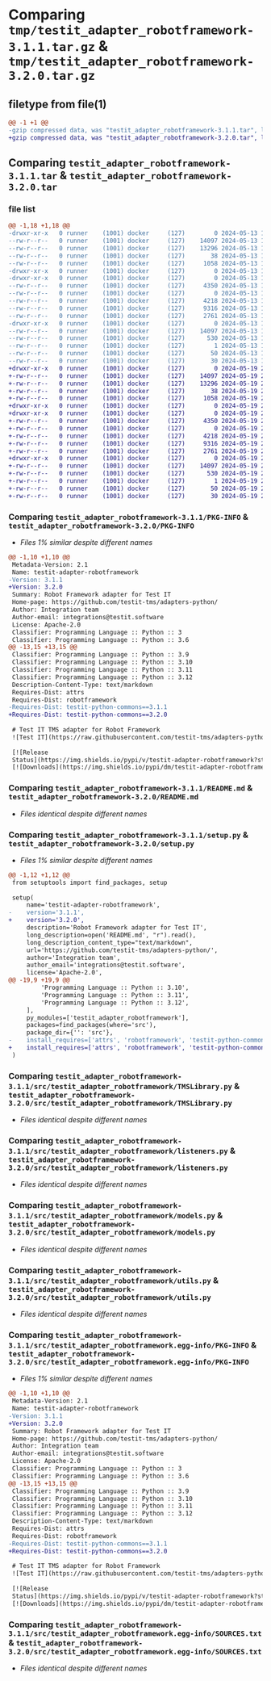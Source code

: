 # Comparing `tmp/testit_adapter_robotframework-3.1.1.tar.gz` & `tmp/testit_adapter_robotframework-3.2.0.tar.gz`

## filetype from file(1)

```diff
@@ -1 +1 @@
-gzip compressed data, was "testit_adapter_robotframework-3.1.1.tar", last modified: Mon May 13 12:53:48 2024, max compression
+gzip compressed data, was "testit_adapter_robotframework-3.2.0.tar", last modified: Sun May 19 21:52:43 2024, max compression
```

## Comparing `testit_adapter_robotframework-3.1.1.tar` & `testit_adapter_robotframework-3.2.0.tar`

### file list

```diff
@@ -1,18 +1,18 @@
-drwxr-xr-x   0 runner    (1001) docker     (127)        0 2024-05-13 12:53:48.007162 testit_adapter_robotframework-3.1.1/
--rw-r--r--   0 runner    (1001) docker     (127)    14097 2024-05-13 12:53:48.007162 testit_adapter_robotframework-3.1.1/PKG-INFO
--rw-r--r--   0 runner    (1001) docker     (127)    13296 2024-05-13 12:53:43.000000 testit_adapter_robotframework-3.1.1/README.md
--rw-r--r--   0 runner    (1001) docker     (127)       38 2024-05-13 12:53:48.007162 testit_adapter_robotframework-3.1.1/setup.cfg
--rw-r--r--   0 runner    (1001) docker     (127)     1058 2024-05-13 12:53:43.000000 testit_adapter_robotframework-3.1.1/setup.py
-drwxr-xr-x   0 runner    (1001) docker     (127)        0 2024-05-13 12:53:48.003162 testit_adapter_robotframework-3.1.1/src/
-drwxr-xr-x   0 runner    (1001) docker     (127)        0 2024-05-13 12:53:48.003162 testit_adapter_robotframework-3.1.1/src/testit_adapter_robotframework/
--rw-r--r--   0 runner    (1001) docker     (127)     4350 2024-05-13 12:53:43.000000 testit_adapter_robotframework-3.1.1/src/testit_adapter_robotframework/TMSLibrary.py
--rw-r--r--   0 runner    (1001) docker     (127)        0 2024-05-13 12:53:43.000000 testit_adapter_robotframework-3.1.1/src/testit_adapter_robotframework/__init__.py
--rw-r--r--   0 runner    (1001) docker     (127)     4218 2024-05-13 12:53:43.000000 testit_adapter_robotframework-3.1.1/src/testit_adapter_robotframework/listeners.py
--rw-r--r--   0 runner    (1001) docker     (127)     9316 2024-05-13 12:53:43.000000 testit_adapter_robotframework-3.1.1/src/testit_adapter_robotframework/models.py
--rw-r--r--   0 runner    (1001) docker     (127)     2761 2024-05-13 12:53:43.000000 testit_adapter_robotframework-3.1.1/src/testit_adapter_robotframework/utils.py
-drwxr-xr-x   0 runner    (1001) docker     (127)        0 2024-05-13 12:53:48.007162 testit_adapter_robotframework-3.1.1/src/testit_adapter_robotframework.egg-info/
--rw-r--r--   0 runner    (1001) docker     (127)    14097 2024-05-13 12:53:47.000000 testit_adapter_robotframework-3.1.1/src/testit_adapter_robotframework.egg-info/PKG-INFO
--rw-r--r--   0 runner    (1001) docker     (127)      530 2024-05-13 12:53:47.000000 testit_adapter_robotframework-3.1.1/src/testit_adapter_robotframework.egg-info/SOURCES.txt
--rw-r--r--   0 runner    (1001) docker     (127)        1 2024-05-13 12:53:47.000000 testit_adapter_robotframework-3.1.1/src/testit_adapter_robotframework.egg-info/dependency_links.txt
--rw-r--r--   0 runner    (1001) docker     (127)       50 2024-05-13 12:53:47.000000 testit_adapter_robotframework-3.1.1/src/testit_adapter_robotframework.egg-info/requires.txt
--rw-r--r--   0 runner    (1001) docker     (127)       30 2024-05-13 12:53:47.000000 testit_adapter_robotframework-3.1.1/src/testit_adapter_robotframework.egg-info/top_level.txt
+drwxr-xr-x   0 runner    (1001) docker     (127)        0 2024-05-19 21:52:43.463936 testit_adapter_robotframework-3.2.0/
+-rw-r--r--   0 runner    (1001) docker     (127)    14097 2024-05-19 21:52:43.463936 testit_adapter_robotframework-3.2.0/PKG-INFO
+-rw-r--r--   0 runner    (1001) docker     (127)    13296 2024-05-19 21:52:39.000000 testit_adapter_robotframework-3.2.0/README.md
+-rw-r--r--   0 runner    (1001) docker     (127)       38 2024-05-19 21:52:43.463936 testit_adapter_robotframework-3.2.0/setup.cfg
+-rw-r--r--   0 runner    (1001) docker     (127)     1058 2024-05-19 21:52:39.000000 testit_adapter_robotframework-3.2.0/setup.py
+drwxr-xr-x   0 runner    (1001) docker     (127)        0 2024-05-19 21:52:43.459936 testit_adapter_robotframework-3.2.0/src/
+drwxr-xr-x   0 runner    (1001) docker     (127)        0 2024-05-19 21:52:43.459936 testit_adapter_robotframework-3.2.0/src/testit_adapter_robotframework/
+-rw-r--r--   0 runner    (1001) docker     (127)     4350 2024-05-19 21:52:39.000000 testit_adapter_robotframework-3.2.0/src/testit_adapter_robotframework/TMSLibrary.py
+-rw-r--r--   0 runner    (1001) docker     (127)        0 2024-05-19 21:52:39.000000 testit_adapter_robotframework-3.2.0/src/testit_adapter_robotframework/__init__.py
+-rw-r--r--   0 runner    (1001) docker     (127)     4218 2024-05-19 21:52:39.000000 testit_adapter_robotframework-3.2.0/src/testit_adapter_robotframework/listeners.py
+-rw-r--r--   0 runner    (1001) docker     (127)     9316 2024-05-19 21:52:39.000000 testit_adapter_robotframework-3.2.0/src/testit_adapter_robotframework/models.py
+-rw-r--r--   0 runner    (1001) docker     (127)     2761 2024-05-19 21:52:39.000000 testit_adapter_robotframework-3.2.0/src/testit_adapter_robotframework/utils.py
+drwxr-xr-x   0 runner    (1001) docker     (127)        0 2024-05-19 21:52:43.459936 testit_adapter_robotframework-3.2.0/src/testit_adapter_robotframework.egg-info/
+-rw-r--r--   0 runner    (1001) docker     (127)    14097 2024-05-19 21:52:43.000000 testit_adapter_robotframework-3.2.0/src/testit_adapter_robotframework.egg-info/PKG-INFO
+-rw-r--r--   0 runner    (1001) docker     (127)      530 2024-05-19 21:52:43.000000 testit_adapter_robotframework-3.2.0/src/testit_adapter_robotframework.egg-info/SOURCES.txt
+-rw-r--r--   0 runner    (1001) docker     (127)        1 2024-05-19 21:52:43.000000 testit_adapter_robotframework-3.2.0/src/testit_adapter_robotframework.egg-info/dependency_links.txt
+-rw-r--r--   0 runner    (1001) docker     (127)       50 2024-05-19 21:52:43.000000 testit_adapter_robotframework-3.2.0/src/testit_adapter_robotframework.egg-info/requires.txt
+-rw-r--r--   0 runner    (1001) docker     (127)       30 2024-05-19 21:52:43.000000 testit_adapter_robotframework-3.2.0/src/testit_adapter_robotframework.egg-info/top_level.txt
```

### Comparing `testit_adapter_robotframework-3.1.1/PKG-INFO` & `testit_adapter_robotframework-3.2.0/PKG-INFO`

 * *Files 1% similar despite different names*

```diff
@@ -1,10 +1,10 @@
 Metadata-Version: 2.1
 Name: testit-adapter-robotframework
-Version: 3.1.1
+Version: 3.2.0
 Summary: Robot Framework adapter for Test IT
 Home-page: https://github.com/testit-tms/adapters-python/
 Author: Integration team
 Author-email: integrations@testit.software
 License: Apache-2.0
 Classifier: Programming Language :: Python :: 3
 Classifier: Programming Language :: Python :: 3.6
@@ -13,15 +13,15 @@
 Classifier: Programming Language :: Python :: 3.9
 Classifier: Programming Language :: Python :: 3.10
 Classifier: Programming Language :: Python :: 3.11
 Classifier: Programming Language :: Python :: 3.12
 Description-Content-Type: text/markdown
 Requires-Dist: attrs
 Requires-Dist: robotframework
-Requires-Dist: testit-python-commons==3.1.1
+Requires-Dist: testit-python-commons==3.2.0
 
 # Test IT TMS adapter for Robot Framework
 ![Test IT](https://raw.githubusercontent.com/testit-tms/adapters-python/master/images/banner.png)
 
 [![Release
 Status](https://img.shields.io/pypi/v/testit-adapter-robotframework?style=plastic)](https://pypi.python.org/pypi/testit-adapter-robotframework)
 [![Downloads](https://img.shields.io/pypi/dm/testit-adapter-robotframework?style=plastic)](https://pypi.python.org/pypi/testit-adapter-robotframework)
```

### Comparing `testit_adapter_robotframework-3.1.1/README.md` & `testit_adapter_robotframework-3.2.0/README.md`

 * *Files identical despite different names*

### Comparing `testit_adapter_robotframework-3.1.1/setup.py` & `testit_adapter_robotframework-3.2.0/setup.py`

 * *Files 1% similar despite different names*

```diff
@@ -1,12 +1,12 @@
 from setuptools import find_packages, setup
 
 setup(
     name='testit-adapter-robotframework',
-    version='3.1.1',
+    version='3.2.0',
     description='Robot Framework adapter for Test IT',
     long_description=open('README.md', "r").read(),
     long_description_content_type="text/markdown",
     url='https://github.com/testit-tms/adapters-python/',
     author='Integration team',
     author_email='integrations@testit.software',
     license='Apache-2.0',
@@ -19,9 +19,9 @@
         'Programming Language :: Python :: 3.10',
         'Programming Language :: Python :: 3.11',
         'Programming Language :: Python :: 3.12',
     ],
     py_modules=['testit_adapter_robotframework'],
     packages=find_packages(where='src'),
     package_dir={'': 'src'},
-    install_requires=['attrs', 'robotframework', 'testit-python-commons==3.1.1']
+    install_requires=['attrs', 'robotframework', 'testit-python-commons==3.2.0']
 )
```

### Comparing `testit_adapter_robotframework-3.1.1/src/testit_adapter_robotframework/TMSLibrary.py` & `testit_adapter_robotframework-3.2.0/src/testit_adapter_robotframework/TMSLibrary.py`

 * *Files identical despite different names*

### Comparing `testit_adapter_robotframework-3.1.1/src/testit_adapter_robotframework/listeners.py` & `testit_adapter_robotframework-3.2.0/src/testit_adapter_robotframework/listeners.py`

 * *Files identical despite different names*

### Comparing `testit_adapter_robotframework-3.1.1/src/testit_adapter_robotframework/models.py` & `testit_adapter_robotframework-3.2.0/src/testit_adapter_robotframework/models.py`

 * *Files identical despite different names*

### Comparing `testit_adapter_robotframework-3.1.1/src/testit_adapter_robotframework/utils.py` & `testit_adapter_robotframework-3.2.0/src/testit_adapter_robotframework/utils.py`

 * *Files identical despite different names*

### Comparing `testit_adapter_robotframework-3.1.1/src/testit_adapter_robotframework.egg-info/PKG-INFO` & `testit_adapter_robotframework-3.2.0/src/testit_adapter_robotframework.egg-info/PKG-INFO`

 * *Files 1% similar despite different names*

```diff
@@ -1,10 +1,10 @@
 Metadata-Version: 2.1
 Name: testit-adapter-robotframework
-Version: 3.1.1
+Version: 3.2.0
 Summary: Robot Framework adapter for Test IT
 Home-page: https://github.com/testit-tms/adapters-python/
 Author: Integration team
 Author-email: integrations@testit.software
 License: Apache-2.0
 Classifier: Programming Language :: Python :: 3
 Classifier: Programming Language :: Python :: 3.6
@@ -13,15 +13,15 @@
 Classifier: Programming Language :: Python :: 3.9
 Classifier: Programming Language :: Python :: 3.10
 Classifier: Programming Language :: Python :: 3.11
 Classifier: Programming Language :: Python :: 3.12
 Description-Content-Type: text/markdown
 Requires-Dist: attrs
 Requires-Dist: robotframework
-Requires-Dist: testit-python-commons==3.1.1
+Requires-Dist: testit-python-commons==3.2.0
 
 # Test IT TMS adapter for Robot Framework
 ![Test IT](https://raw.githubusercontent.com/testit-tms/adapters-python/master/images/banner.png)
 
 [![Release
 Status](https://img.shields.io/pypi/v/testit-adapter-robotframework?style=plastic)](https://pypi.python.org/pypi/testit-adapter-robotframework)
 [![Downloads](https://img.shields.io/pypi/dm/testit-adapter-robotframework?style=plastic)](https://pypi.python.org/pypi/testit-adapter-robotframework)
```

### Comparing `testit_adapter_robotframework-3.1.1/src/testit_adapter_robotframework.egg-info/SOURCES.txt` & `testit_adapter_robotframework-3.2.0/src/testit_adapter_robotframework.egg-info/SOURCES.txt`

 * *Files identical despite different names*

